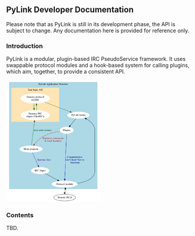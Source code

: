 ## PyLink Developer Documentation

Please note that as PyLink is still in its development phase, the API is subject to change.
Any documentation here is provided for reference only.

### Introduction

PyLink is a modular, plugin-based IRC PseudoService framework. It uses swappable protocol modules and a hook-based system for calling plugins, which aim, together, to provide a consistent API.

<img src="core-structure.png" width="50%" height="50%">

### Contents

TBD.
